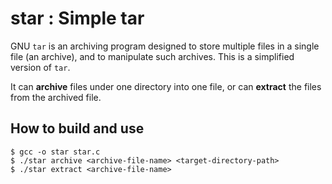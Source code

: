 # star : Simple tar

GNU `tar` is an archiving program designed to store multiple files in a single file (an archive), and to manipulate such archives. This is a simplified version of `tar`.

It can **archive** files under one directory into one file, or can **extract** the files from the archived file.

## How to build and use

```
$ gcc -o star star.c
$ ./star archive <archive-file-name> <target-directory-path>
$ ./star extract <archive-file-name>
```